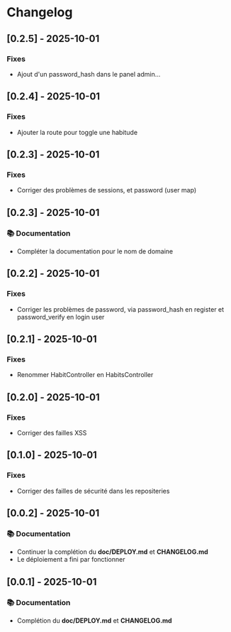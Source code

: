 # Changelog

## [0.2.5] - 2025-10-01

### Fixes

- Ajout d'un password_hash dans le panel admin...

## [0.2.4] - 2025-10-01

### Fixes

- Ajouter la route pour toggle une habitude

## [0.2.3] - 2025-10-01

### Fixes

- Corriger des problèmes de sessions, et password (user map)

## [0.2.3] - 2025-10-01

### 📚 Documentation

- Compléter la documentation pour le nom de domaine

## [0.2.2] - 2025-10-01

### Fixes

- Corriger les problèmes de password, via password_hash en register et password_verify en login user

## [0.2.1] - 2025-10-01

### Fixes

- Renommer HabitController en HabitsController

## [0.2.0] - 2025-10-01

### Fixes

- Corriger des failles XSS

## [0.1.0] - 2025-10-01

### Fixes

- Corriger des failles de sécurité dans les repositeries

## [0.0.2] - 2025-10-01

### 📚 Documentation

- Continuer la complétion du __doc/DEPLOY.md__ et __CHANGELOG.md__
- Le déploiement a fini par fonctionner
	
## [0.0.1] - 2025-10-01

### 📚 Documentation

- Complétion du __doc/DEPLOY.md__ et __CHANGELOG.md__